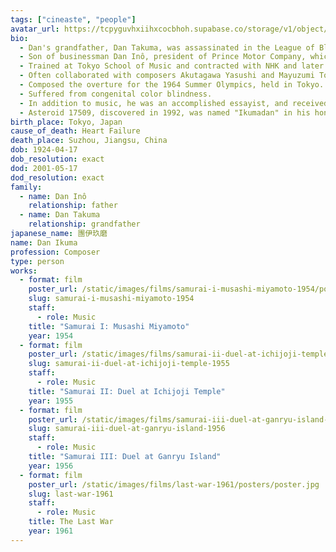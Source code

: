 ```yaml
---
tags: ["cineaste", "people"]
avatar_url: https://tcpyguvhxiihxcocbhoh.supabase.co/storage/v1/object/public/godzilla-cineaste-public/content/people/dan-ikuma/dan-ikuma.jpg
bio:
  - Dan's grandfather, Dan Takuma, was assassinated in the League of Blood incident in 1932. The incident and its aftermath inspired Dan to become a composer.
  - Son of businessman Dan Inô, president of Prince Motor Company, which later became Nissan.
  - Trained at Tokyo School of Music and contracted with NHK and later Toho.
  - Often collaborated with composers Akutagawa Yasushi and Mayuzumi Toshirô on concerts to debut their works.
  - Composed the overture for the 1964 Summer Olympics, held in Tokyo.
  - Suffered from congenital color blindness.
  - In addition to music, he was an accomplished essayist, and received the Yomiuri Prize for Literature in 1968.
  - Asteroid 17509, discovered in 1992, was named "Ikumadan" in his honor.
birth_place: Tokyo, Japan
cause_of_death: Heart Failure
death_place: Suzhou, Jiangsu, China
dob: 1924-04-17
dob_resolution: exact
dod: 2001-05-17
dod_resolution: exact
family:
  - name: Dan Inô
    relationship: father
  - name: Dan Takuma
    relationship: grandfather
japanese_name: 團伊玖磨
name: Dan Ikuma
profession: Composer
type: person
works:
  - format: film
    poster_url: /static/images/films/samurai-i-musashi-miyamoto-1954/posters/poster.jpg
    slug: samurai-i-musashi-miyamoto-1954
    staff:
      - role: Music
    title: "Samurai I: Musashi Miyamoto"
    year: 1954
  - format: film
    poster_url: /static/images/films/samurai-ii-duel-at-ichijoji-temple-1955/posters/poster.jpg
    slug: samurai-ii-duel-at-ichijoji-temple-1955
    staff:
      - role: Music
    title: "Samurai II: Duel at Ichijoji Temple"
    year: 1955
  - format: film
    poster_url: /static/images/films/samurai-iii-duel-at-ganryu-island-1956/posters/poster.jpg
    slug: samurai-iii-duel-at-ganryu-island-1956
    staff:
      - role: Music
    title: "Samurai III: Duel at Ganryu Island"
    year: 1956
  - format: film
    poster_url: /static/images/films/last-war-1961/posters/poster.jpg
    slug: last-war-1961
    staff:
      - role: Music
    title: The Last War
    year: 1961
---
```

